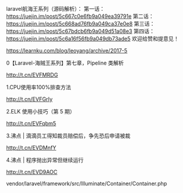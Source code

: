 laravel航海王系列（源码解析）：
第一话：https://juejin.im/post/5c667c0e6fb9a049ea39791e
第二话：https://juejin.im/post/5c668ad76fb9a049ca37e0e8
第三话：https://juejin.im/post/5c67bdcb6fb9a049d51a08e3
第四话：https://juejin.im/post/5c6a16f56fb9a049db73ade5
欢迎给赞和提意见！



https://learnku.com/blog/leoyang/archive/2017-5

0【Laravel-海贼王系列】第七章，Pipeline 类解析

<http://t.cn/EVFMRDG>

1.CPU使用率100%排查方法

<http://t.cn/EVFGrIy>

2.ELK 使用小技巧（第 5 期）

<http://t.cn/EVFqbm5>

3.沸点 | 滴滴员工得知裁员赔偿后，争先恐后申请被裁

<http://t.cn/EVDMnfY>

4.沸点 | 程序抛出异常但继续运行

<http://t.cn/EVD9AOC>













vendor/laravel/framework/src/Illuminate/Container/Container.php









